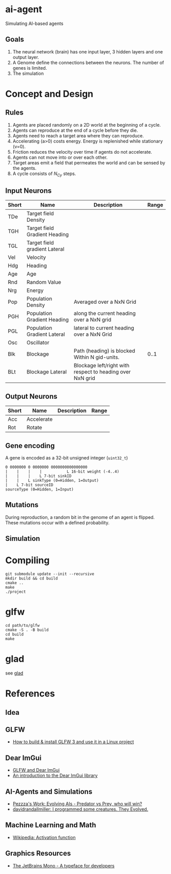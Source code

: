 # ai-agent
Simulating AI-based agents

## Goals

1. The neural network (brain) has one input layer, 3 hidden layers and one output layer. 
2. A Genome define the connections between the neurons. The number of genes is limited.
3. The simulation 

# Concept and Design

## Rules

1. Agents are placed randomly on a 2D world at the beginning of a cycle.
2. Agents can reproduce at the end of a cycle before they die.
3. Agents need to reach a target area where they can reproduce.
4. Accelerating (a>0) costs energy. Energy is replenished while stationary (v=0).
5. Friction reduces the velocity over time if agents do not accelerate.
6. Agents can not move into or over each other.
7. Target areas emit a field that permeates the world and can be sensed by the agents.
8. A cycle consists of $N_{Cy}$ steps.

## Input Neurons

Short | Name            | Description | Range 
------|-----------------|-------------|------
TDe   | Target field Density | |
TGH   | Target field Gradient Heading | |
TGL   | Target field gradient Lateral | |
Vel   | Velocity | | 
Hdg   | Heading  | | 
Age   | Age | |
Rnd   | Random Value | |
Nrg   | Energy | |
Pop   | Population Density | Averaged over a NxN Grid |
PGH   | Population Gradient Heading | along the current heading over a NxN grid
PGL   | Population Gradient Lateral | lateral to current heading over a NxN Grid |
Osc   | Oscillator | |
Blk   | Blockage | Path (heading) is blocked Within N gid-units. | 0..1
BLt   | Blockage Lateral | Blockage left/right with respect to heading over NxN grid | 

## Output Neurons

Short | Name            | Description | Range 
------|-----------------|-------------|------
Acc   | Accelerate | | 
Rot   | Rotate | |

##  Gene encoding

A gene is encoded as a 32-bit unsigned integer (`uint32_t`)

```
0 0000000 0 0000000 0000000000000000
|    |    |    |           L 16-bit weight (-4..4)
|    |    |    L 7-bit sinkID
|    |    L sinkType (0=Hidden, 1=Output)
|    L 7-bit sourceID
sourceType (0=Hidden, 1=Input)
```

## Mutations

During reproduction, a random bit in the genome of an agent is flipped. These mutations occur with a defined probability.

## Simulation

# Compiling

```
git submodule update --init --recursive
mkdir build && cd build
cmake ..
make
./project
```

# glfw

```
cd path/to/glfw
cmake -S . -B build
cd build
make
```

# glad

see [glad](https://github.com/Dav1dde/glad)

# References

## Idea

## GLFW

- [How to build & install GLFW 3 and use it in a Linux project](https://stackoverflow.com/questions/17768008/how-to-build-install-glfw-3-and-use-it-in-a-linux-project)

## Dear ImGui

- [GLFW and Dear ImGui](https://decovar.dev/blog/2019/08/04/glfw-dear-imgui/)
- [An introduction to the Dear ImGui library](https://blog.conan.io/2019/06/26/An-introduction-to-the-Dear-ImGui-library.html)

## AI-Agents and Simulations

- [Pezzza's Work: Evolving AIs - Predator vs Prey, who will win?](https://www.youtube.com/watch?v=qwrp3lB-jkQ)
- [davidrandallmiller: I programmed some creatures. They Evolved.](https://www.youtube.com/watch?v=N3tRFayqVtk)

## Machine Learning and Math

- [Wikipedia: Activation function](https://en.wikipedia.org/wiki/Activation_function)

## Graphics Resources 

- [The JetBrains Mono - A typeface for developers](https://www.jetbrains.com/lp/mono)